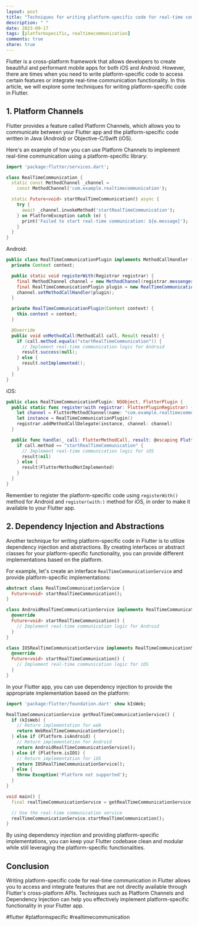 ```yaml
---
layout: post
title: "Techniques for writing platform-specific code for real-time communication in Flutter."
description: " "
date: 2023-09-17
tags: [platformspecific, realtimecommunication]
comments: true
share: true
---
```


Flutter is a cross-platform framework that allows developers to create beautiful and performant mobile apps for both iOS and Android. However, there are times when you need to write platform-specific code to access certain features or integrate real-time communication functionality. In this article, we will explore some techniques for writing platform-specific code in Flutter.

## 1. Platform Channels

Flutter provides a feature called Platform Channels, which allows you to communicate between your Flutter app and the platform-specific code written in Java (Android) or Objective-C/Swift (iOS).

Here's an example of how you can use Platform Channels to implement real-time communication using a platform-specific library:

```dart
import 'package:flutter/services.dart';

class RealTimeCommunication {
  static const MethodChannel _channel =
    const MethodChannel('com.example.realtimecommunication');

  static Future<void> startRealTimeCommunication() async {
    try {
      await _channel.invokeMethod('startRealTimeCommunication');
    } on PlatformException catch (e) {
      print('Failed to start real-time communication: ${e.message}');
    }
  }
}
```

Android:

```java
public class RealTimeCommunicationPlugin implements MethodCallHandler {
  private Context context;

  public static void registerWith(Registrar registrar) {
    final MethodChannel channel = new MethodChannel(registrar.messenger(), "com.example.realtimecommunication");
    final RealTimeCommunicationPlugin plugin = new RealTimeCommunicationPlugin(registrar.context());
    channel.setMethodCallHandler(plugin);
  }

  private RealTimeCommunicationPlugin(Context context) {
    this.context = context;
  }

  @Override
  public void onMethodCall(MethodCall call, Result result) {
    if (call.method.equals("startRealTimeCommunication")) {
      // Implement real-time communication logic for Android
      result.success(null);
    } else {
      result.notImplemented();
    }
  }
}
```

iOS:

```swift
public class RealTimeCommunicationPlugin: NSObject, FlutterPlugin {
  public static func register(with registrar: FlutterPluginRegistrar) {
    let channel = FlutterMethodChannel(name: "com.example.realtimecommunication", binaryMessenger: registrar.messenger())
    let instance = RealTimeCommunicationPlugin()
    registrar.addMethodCallDelegate(instance, channel: channel)
  }

  public func handle(_ call: FlutterMethodCall, result: @escaping FlutterResult) {
    if call.method == "startRealTimeCommunication" {
      // Implement real-time communication logic for iOS
      result(nil)
    } else {
      result(FlutterMethodNotImplemented)
    }
  }
}
```

Remember to register the platform-specific code using `registerWith()` method for Android and `register(with:)` method for iOS, in order to make it available to your Flutter app.

## 2. Dependency Injection and Abstractions

Another technique for writing platform-specific code in Flutter is to utilize dependency injection and abstractions. By creating interfaces or abstract classes for your platform-specific functionality, you can provide different implementations based on the platform.

For example, let's create an interface `RealTimeCommunicationService` and provide platform-specific implementations:

```dart
abstract class RealTimeCommunicationService {
  Future<void> startRealTimeCommunication();
}

class AndroidRealTimeCommunicationService implements RealTimeCommunicationService {
  @override
  Future<void> startRealTimeCommunication() {
    // Implement real-time communication logic for Android
  }
}

class IOSRealTimeCommunicationService implements RealTimeCommunicationService {
  @override
  Future<void> startRealTimeCommunication() {
    // Implement real-time communication logic for iOS
  }
}
```

In your Flutter app, you can use dependency injection to provide the appropriate implementation based on the platform:

```dart
import 'package:flutter/foundation.dart' show kIsWeb;

RealTimeCommunicationService getRealTimeCommunicationService() {
  if (kIsWeb) {
    // Return implementation for web
    return WebRealTimeCommunicationService();
  } else if (Platform.isAndroid) {
    // Return implementation for Android
    return AndroidRealTimeCommunicationService();
  } else if (Platform.isIOS) {
    // Return implementation for iOS
    return IOSRealTimeCommunicationService();
  } else {
    throw Exception('Platform not supported');
  }
}

void main() {
  final realTimeCommunicationService = getRealTimeCommunicationService();

  // Use the real-time communication service
  realTimeCommunicationService.startRealTimeCommunication();
}
```

By using dependency injection and providing platform-specific implementations, you can keep your Flutter codebase clean and modular while still leveraging the platform-specific functionalities.

## Conclusion

Writing platform-specific code for real-time communication in Flutter allows you to access and integrate features that are not directly available through Flutter's cross-platform APIs. Techniques such as Platform Channels and Dependency Injection can help you effectively implement platform-specific functionality in your Flutter app.

#flutter #platformspecific #realtimecommunication